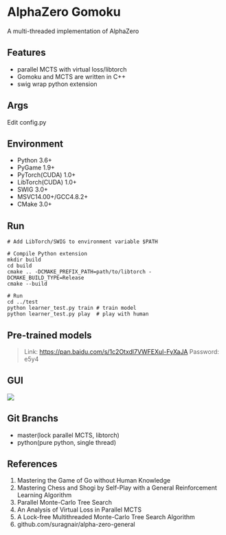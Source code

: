 # AlphaZero Gomoku
A multi-threaded implementation of AlphaZero

## Features
* parallel MCTS with virtual loss/libtorch
* Gomoku and MCTS are written in C++
* swig wrap python extension

## Args
Edit config.py

## Environment

* Python 3.6+
* PyGame 1.9+
* PyTorch(CUDA) 1.0+
* LibTorch(CUDA) 1.0+
* SWIG 3.0+
* MSVC14.00+/GCC4.8.2+
* CMake 3.0+

## Run
```
# Add LibTorch/SWIG to environment variable $PATH

# Compile Python extension
mkdir build
cd build
cmake .. -DCMAKE_PREFIX_PATH=path/to/libtorch -DCMAKE_BUILD_TYPE=Release
cmake --build

# Run
cd ../test
python learner_test.py train # train model
python learner_test.py play  # play with human
```

## Pre-trained models
> Link: https://pan.baidu.com/s/1c2Otxdl7VWFEXul-FyXaJA Password: e5y4

## GUI
![](https://github.com/hijkzzz/alpha-zero-gomoku/blob/master/assets/gomoku_gui.png)

## Git Branchs
* master(lock parallel MCTS, libtorch)
* python(pure python, single thread)

## References
1. Mastering the Game of Go without Human Knowledge
2. Mastering Chess and Shogi by Self-Play with a General Reinforcement Learning Algorithm
3. Parallel Monte-Carlo Tree Search
4. An Analysis of Virtual Loss in Parallel MCTS
5. A Lock-free Multithreaded Monte-Carlo Tree Search Algorithm
6. github.com/suragnair/alpha-zero-general
